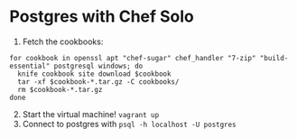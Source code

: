 Postgres with Chef Solo
=======================

1. Fetch the cookbooks:

```
for cookbook in openssl apt "chef-sugar" chef_handler "7-zip" "build-essential" postgresql windows; do
  knife cookbook site download $cookbook
  tar -xf $cookbook-*.tar.gz -C cookbooks/
  rm $cookbook-*.tar.gz
done
```

2. Start the virtual machine! `vagrant up`
3. Connect to postgres with `psql -h localhost -U postgres`

